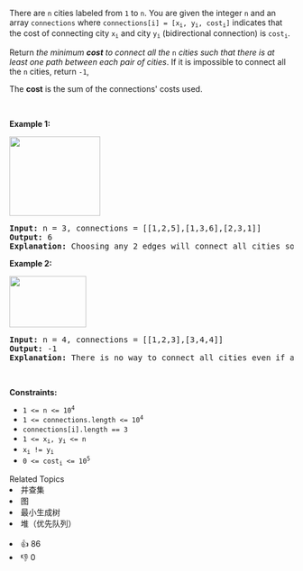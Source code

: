 <p>There are <code>n</code> cities labeled from <code>1</code> to <code>n</code>. You are given the integer <code>n</code> and an array <code>connections</code> where <code>connections[i] = [x<sub>i</sub>, y<sub>i</sub>, cost<sub>i</sub>]</code> indicates that the cost of connecting city <code>x<sub>i</sub></code> and city <code>y<sub>i</sub></code> (bidirectional connection) is <code>cost<sub>i</sub></code>.</p>

<p>Return <em>the minimum <strong>cost</strong> to connect all the </em><code>n</code><em> cities such that there is at least one path between each pair of cities</em>. If it is impossible to connect all the <code>n</code> cities, return <code>-1</code>,</p>

<p>The <strong>cost</strong> is the sum of the connections&#39; costs used.</p>

<p>&nbsp;</p>
<p><strong>Example 1:</strong></p>
<img alt="" src="https://assets.leetcode.com/uploads/2019/04/20/1314_ex2.png" style="width: 161px; height: 141px;" />
<pre>
<strong>Input:</strong> n = 3, connections = [[1,2,5],[1,3,6],[2,3,1]]
<strong>Output:</strong> 6
<strong>Explanation:</strong> Choosing any 2 edges will connect all cities so we choose the minimum 2.
</pre>

<p><strong>Example 2:</strong></p>
<img alt="" src="https://assets.leetcode.com/uploads/2019/04/20/1314_ex1.png" style="width: 136px; height: 91px;" />
<pre>
<strong>Input:</strong> n = 4, connections = [[1,2,3],[3,4,4]]
<strong>Output:</strong> -1
<strong>Explanation:</strong> There is no way to connect all cities even if all edges are used.
</pre>

<p>&nbsp;</p>
<p><strong>Constraints:</strong></p>

<ul>
	<li><code>1 &lt;= n &lt;= 10<sup>4</sup></code></li>
	<li><code>1 &lt;= connections.length &lt;= 10<sup>4</sup></code></li>
	<li><code>connections[i].length == 3</code></li>
	<li><code>1 &lt;= x<sub>i</sub>, y<sub>i</sub> &lt;= n</code></li>
	<li><code>x<sub>i</sub> != y<sub>i</sub></code></li>
	<li><code>0 &lt;= cost<sub>i</sub> &lt;= 10<sup>5</sup></code></li>
</ul>
<div><div>Related Topics</div><div><li>并查集</li><li>图</li><li>最小生成树</li><li>堆（优先队列）</li></div></div><br><div><li>👍 86</li><li>👎 0</li></div>